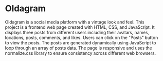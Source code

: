 # Oldagram
Oldagram is a social media platform with a vintage look and feel. This project is a frontend web page created with HTML, CSS, and JavaScript. It displays three posts from different users including their avatars, names, locations, posts, comments, and likes. Users can click on the "Posts" button to view the posts. The posts are generated dynamically using JavaScript to loop through an array of posts data. The page is responsive and uses the normalize.css library to ensure consistency across different web browsers.
